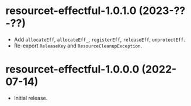 # resourcet-effectful-1.0.1.0 (2023-??-??)
* Add `allocateEff`, `allocateEff_`, `registerEff`, `releaseEff`,
  `unprotectEff`.
* Re-export `ReleaseKey` and `ResourceCleanupException`.

# resourcet-effectful-1.0.0.0 (2022-07-14)
* Initial release.
